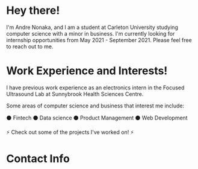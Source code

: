 # Hey there!
I'm Andre Nonaka, and I am a student at Carleton University studying computer science with a minor in business.
I'm currently looking for internship opportunities from May 2021 - September 2021. Please feel free to reach out to me.
# Work Experience and Interests!
I have previous work experience as an electronics intern in the Focused Ultrasound Lab at Sunnybrook Health Sciences Centre.

Some areas of computer science and business that interest me include:

⚫ Fintech
⚫ Data science
⚫ Product Management 
⚫ Web Development

⚡ Check out some of the projects I've worked on! ⚡

# Contact Info


